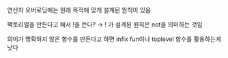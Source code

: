 연산자 오버로딩에는 원래 목적에 맞게 설계된 원칙이 있음

팩토리얼을 만든다고 해서 !을 쓴다? → ! 가 설계된 원칙은 not을 의미하는 것임

의미가 명확하지 않은 함수를 만든다고 하면 infix fun이나 toplevel 함수를 활용하는게 낫다